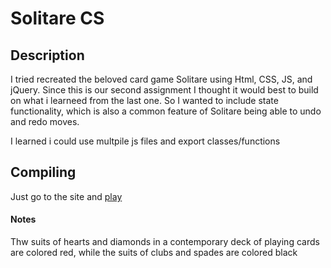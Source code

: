 # Solitare CS

## Description
I tried recreated the beloved card game Solitare using Html, CSS, JS, and jQuery. Since this is our second assignment I thought it would best to build on what i learneed from the last one. So I wanted to include state functionality, which is also a common feature of Solitare being able to undo and redo moves.

I learned i could use multpile js files and export classes/functions
## Compiling
Just go to the site and [play](https://pages.github.iu.edu/mfalana/CSCI43700_summer23_A2/) 
#### Notes
Thw suits of hearts and diamonds in a contemporary deck of playing cards are colored red, while the suits of clubs and spades are colored black